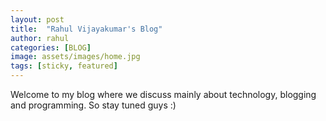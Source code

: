 ```yaml
---
layout: post
title:  "Rahul Vijayakumar's Blog"
author: rahul
categories: [BLOG]
image: assets/images/home.jpg
tags: [sticky, featured]
---
```


Welcome to my blog where we discuss mainly about technology, blogging and programming. So stay tuned guys :)